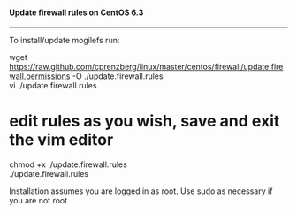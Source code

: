 #### Update firewall rules on CentOS 6.3
-----------------------------------------

To install/update mogilefs run:

  wget https://raw.github.com/cprenzberg/linux/master/centos/firewall/update.firewall.permissions -O ./update.firewall.rules    
  vi ./update.firewall.rules    
  # edit rules as you wish, save and exit the vim editor   
 
  chmod +x ./update.firewall.rules    
  ./update.firewall.rules        
  


Installation assumes you are logged in as root. Use sudo as necessary if you are not root
